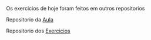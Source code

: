 Os exercicios de hoje foram feitos em outros repositorios

Repositorio da [Aula](https://github.com/thomasboospegler/9.3-content-async-test) 

Repositorio dos [Exercicios](https://github.com/thomasboospegler/9.3-exercise-magic-card)
